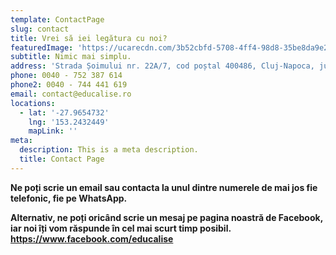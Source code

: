 ```yaml
---
template: ContactPage
slug: contact
title: Vrei să iei legătura cu noi?
featuredImage: 'https://ucarecdn.com/3b52cbfd-5708-4ff4-98d8-35be8da9e225/'
subtitle: Nimic mai simplu.
address: 'Strada Șoimului nr. 22A/7, cod poștal 400486, Cluj-Napoca, jud. Cluj'
phone: 0040 - 752 387 614
phone2: 0040 - 744 441 619
email: contact@educalise.ro
locations:
  - lat: '-27.9654732'
    lng: '153.2432449'
    mapLink: ''
meta:
  description: This is a meta description.
  title: Contact Page
---
```

**Ne poți scrie un email sau contacta la unul dintre numerele de mai jos fie telefonic, fie pe WhatsApp.**

**Alternativ, ne poți oricând scrie un mesaj pe pagina noastră de Facebook,  iar noi îți vom răspunde în cel mai scurt timp posibil. https://www.facebook.com/educalise**

